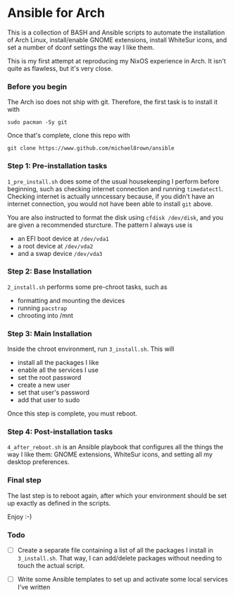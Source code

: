 # Ansible for Arch

This is a collection of BASH and Ansible scripts to automate the installation of Arch Linux, install/enable GNOME extensions, install WhiteSur icons, and set a number of dconf settings the way I like them.

This is my first attempt at reproducing my NixOS experience in Arch. It isn't quite as flawless, but it's very close.

### Before you begin

The Arch iso does not ship with git. Therefore, the first task is to install it with

```
sudo pacman -Sy git
```

Once that's complete, clone this repo with

```
git clone https://www.github.com/michael8rown/ansible
```

### Step 1: Pre-installation tasks

`1_pre_install.sh` does some of the usual housekeeping I perform before beginning, such as checking internet connection and running `timedatectl`. Checking internet is actually unncessary because, if you didn't have an internet connection, you would not have been able to install `git` above.

You are also instructed to format the disk using `cfdisk /dev/disk`, and you are given a recommended sturcture. The pattern I always use is

* an EFI boot device at `/dev/vda1`
* a root device at `/dev/vda2`
* and a swap device `/dev/vda3`

### Step 2: Base Installation

`2_install.sh` performs some pre-chroot tasks, such as

* formatting and mounting the devices
* running `pacstrap`
* chrooting into /mnt

### Step 3: Main Installation

Inside the chroot environment, run `3_install.sh`. This will

* install all the packages I like
* enable all the services I use
* set the root password
* create a new user
* set that user's password
* add that user to sudo

Once this step is complete, you must reboot.

### Step 4: Post-installation tasks

`4_after_reboot.sh` is an Ansible playbook that configures all the things the way I like them: GNOME extensions, WhiteSur icons, and setting all my desktop preferences.

### Final step

The last step is to reboot again, after which your environment should be set up exactly as defined in the scripts.

Enjoy :-)

### Todo

- [ ] Create a separate file containing a list of all the packages I install in `3_install.sh`. That way, I can add/delete packages without needing to touch the actual script.

- [ ] Write some Ansible templates to set up and activate some local services I've written

